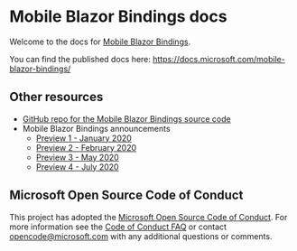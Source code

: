 # Mobile Blazor Bindings docs

Welcome to the docs for [Mobile Blazor Bindings](https://github.com/xamarin/MobileBlazorBindings).

You can find the published docs here: https://docs.microsoft.com/mobile-blazor-bindings/

## Other resources

* [GitHub repo for the Mobile Blazor Bindings source code](https://github.com/xamarin/MobileBlazorBindings)
* Mobile Blazor Bindings announcements
  * [Preview 1 - January 2020](https://devblogs.microsoft.com/aspnet/mobile-blazor-bindings-experiment/)
  * [Preview 2 - February 2020](https://devblogs.microsoft.com/aspnet/mobile-blazor-bindings-feb-2020-update/)
  * [Preview 3 - May 2020](https://devblogs.microsoft.com/aspnet/announcing-experimental-mobile-blazor-bindings-may-update/)
  * [Preview 4 - July 2020](https://devblogs.microsoft.com/aspnet/hybrid-blazor-apps-in-mobile-blazor-bindings-july-update/)

## Microsoft Open Source Code of Conduct

This project has adopted the [Microsoft Open Source Code of Conduct](https://opensource.microsoft.com/codeofconduct/).
For more information see the [Code of Conduct FAQ](https://opensource.microsoft.com/codeofconduct/faq/) or contact [opencode@microsoft.com](mailto:opencode@microsoft.com) with any additional questions or comments.
